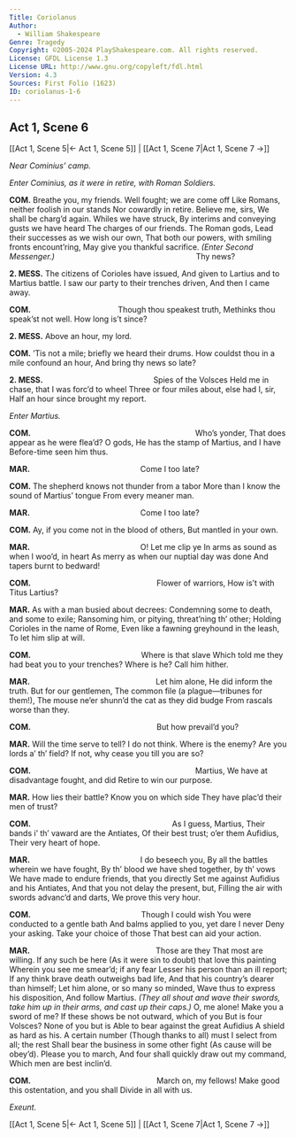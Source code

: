 ```yaml
---
Title: Coriolanus
Author: 
  - William Shakespeare
Genre: Tragedy
Copyright: ©2005-2024 PlayShakespeare.com. All rights reserved.
License: GFDL License 1.3
License URL: http://www.gnu.org/copyleft/fdl.html
Version: 4.3
Sources: First Folio (1623)
ID: coriolanus-1-6
---
```


## Act 1, Scene 6
[[Act 1, Scene 5|← Act 1, Scene 5]] | [[Act 1, Scene 7|Act 1, Scene 7 →]]

*Near Cominius’ camp.*

*Enter Cominius, as it were in retire, with Roman Soldiers.*

**COM.**
Breathe you, my friends. Well fought; we are come off
Like Romans, neither foolish in our stands
Nor cowardly in retire. Believe me, sirs,
We shall be charg’d again. Whiles we have struck,
By interims and conveying gusts we have heard
The charges of our friends. The Roman gods,
Lead their successes as we wish our own,
That both our powers, with smiling fronts encount’ring,
May give you thankful sacrifice.
*(Enter Second Messenger.)*
                  Thy news?

**2. MESS.**
The citizens of Corioles have issued,
And given to Lartius and to Martius battle.
I saw our party to their trenches driven,
And then I came away.

**COM.**
           Though thou speakest truth,
Methinks thou speak’st not well. How long is’t since?

**2. MESS.**
Above an hour, my lord.

**COM.**
’Tis not a mile; briefly we heard their drums.
How couldst thou in a mile confound an hour,
And bring thy news so late?

**2. MESS.**
              Spies of the Volsces
Held me in chase, that I was forc’d to wheel
Three or four miles about, else had I, sir,
Half an hour since brought my report.

*Enter Martius.*

**COM.**
                     Who’s yonder,
That does appear as he were flea’d? O gods,
He has the stamp of Martius, and I have
Before-time seen him thus.

**MAR.**
              Come I too late?

**COM.**
The shepherd knows not thunder from a tabor
More than I know the sound of Martius’ tongue
From every meaner man.

**MAR.**
              Come I too late?

**COM.**
Ay, if you come not in the blood of others,
But mantled in your own.

**MAR.**
              O! Let me clip ye
In arms as sound as when I woo’d, in heart
As merry as when our nuptial day was done
And tapers burnt to bedward!

**COM.**
                Flower of warriors,
How is’t with Titus Lartius?

**MAR.**
As with a man busied about decrees:
Condemning some to death, and some to exile;
Ransoming him, or pitying, threat’ning th’ other;
Holding Corioles in the name of Rome,
Even like a fawning greyhound in the leash,
To let him slip at will.

**COM.**
              Where is that slave
Which told me they had beat you to your trenches?
Where is he? Call him hither.

**MAR.**
                Let him alone,
He did inform the truth. But for our gentlemen,
The common file (a plague—tribunes for them!),
The mouse ne’er shunn’d the cat as they did budge
From rascals worse than they.

**COM.**
                But how prevail’d you?

**MAR.**
Will the time serve to tell? I do not think.
Where is the enemy? Are you lords a’ th’ field?
If not, why cease you till you are so?

**COM.**
                     Martius,
We have at disadvantage fought, and did
Retire to win our purpose.

**MAR.**
How lies their battle? Know you on which side
They have plac’d their men of trust?

**COM.**
                  As I guess, Martius,
Their bands i’ th’ vaward are the Antiates,
Of their best trust; o’er them Aufidius,
Their very heart of hope.

**MAR.**
              I do beseech you,
By all the battles wherein we have fought,
By th’ blood we have shed together, by th’ vows
We have made to endure friends, that you directly
Set me against Aufidius and his Antiates,
And that you not delay the present, but,
Filling the air with swords advanc’d and darts,
We prove this very hour.

**COM.**
              Though I could wish
You were conducted to a gentle bath
And balms applied to you, yet dare I never
Deny your asking. Take your choice of those
That best can aid your action.

**MAR.**
                Those are they
That most are willing. If any such be here
(As it were sin to doubt) that love this painting
Wherein you see me smear’d; if any fear
Lesser his person than an ill report;
If any think brave death outweighs bad life,
And that his country’s dearer than himself;
Let him alone, or so many so minded,
Wave thus to express his disposition,
And follow Martius.
*(They all shout and wave their swords, take him up in their arms, and cast up their caps.)*
O, me alone! Make you a sword of me?
If these shows be not outward, which of you
But is four Volsces? None of you but is
Able to bear against the great Aufidius
A shield as hard as his. A certain number
(Though thanks to all) must I select from all; the rest
Shall bear the business in some other fight
(As cause will be obey’d). Please you to march,
And four shall quickly draw out my command,
Which men are best inclin’d.

**COM.**
                March on, my fellows!
Make good this ostentation, and you shall
Divide in all with us.

*Exeunt.*

[[Act 1, Scene 5|← Act 1, Scene 5]] | [[Act 1, Scene 7|Act 1, Scene 7 →]]